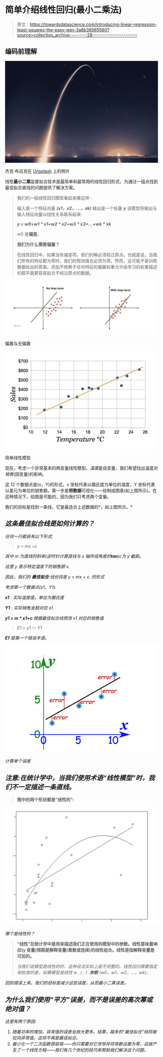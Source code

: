 # 简单介绍线性回归(最小二乘法)

> 原文：<https://towardsdatascience.com/introducing-linear-regression-least-squares-the-easy-way-3a8b38565560?source=collection_archive---------28----------------------->

## 编码前理解

![](img/548f96452d8985faa58f4ca1352b1bd9.png)

杰克·布吕克在 [Unsplash](https://unsplash.com/search/photos/logistic?utm_source=unsplash&utm_medium=referral&utm_content=creditCopyText) 上的照片

线性**最小二乘**监督拟合技术是最简单和最常用的线性回归形式，为通过一组点找到最佳拟合直线的问题提供了解决方案。

> 我们的一般线性回归模型看起来像这样-
> 
> 输入是一个特征向量 ***(x1，x2，⋯，xk)***
> 输出是一个标量 ***y***
> 该模型将输出与输入特征向量以线性关系联系起来:
> 
> ***y = w0+w1 * x1+w2 * x2+w3 * x3+…+wk * xk***
> 
> w0 是**偏差**。
> 
> **我们为什么需要偏置？**
> 
> 在线性回归中，如果没有偏差项，我们的解必须经过原点。也就是说，当我们所有的特征都为零时，我们的预测值也必须为零。然而，这可能不是训练数据给出的答案。添加不依赖于任何特征的偏置权重允许由学习的权重描述的超平面更容易拟合不经过原点的数据。

![](img/8f806c2dbd09b83141e3eae0759b4e7a.png)

偏置与无偏置

![](img/e9e6838c784ef4843ab3d285ae4c0da8.png)

简单线性模型

现在，考虑一个非常基本的两变量线性模型。*温度*是自变量，我们希望找出温度对*销售*(因变量)的影响。

这 12 个数据点是(x，Y)的形式。x 坐标代表以摄氏度为单位的温度，Y 坐标代表以美元为单位的销售额。第一步是**将数据**可视化——绘制成图表(如上图所示)。在这种情况下，绘图是可能的，因为我们只考虑两个变量。

我们的目标是找到一条线，它是最适合上述数据的*，如上图所示。*

## *这条最佳拟合线是如何计算的？*

*任何一行都具有以下形式:*

> *y = mx +c*

*其中 *m* 为直线的斜率(逆时针计算直线与 *x* 轴所成角度的**tan**)*c*为 *y* 截距。*

*这里 *y* 表示特定温度下的销售额 *x.**

*因此，我们的 ***最佳拟合*** 线也将是 *y = mx + c.* 的形式*

*考虑第一个数据点(x1，Y1):*

****x1*** : *实际*温度值，单位为摄氏度*

****Y1*** : *实际*销售金额对应 *x1**

****y1 = m * x1+c***:*根据最佳拟合线预测 *x1* 对应的*销售值*

> *E1 = y1 — Y1*

****E1*** 是第一个错误术语。*

*![](img/cc15dabb8e78c66ef98dc3309ccdd5db.png)*

*计算单个误差*

## *注意:在统计学中，当我们使用术语“线性模型”时，我们不一定描述一条直线。*

> **图中的两个形状都是“线性的”:**

*![](img/c3dc3b4f7ba1d7be00c21962c924a7d3.png)*

*哪个是线性的？*

> **“线性”在统计学中是用来描述我们正在使用的模型中的参数。线性意味着响应(y 变量)预期是解释变量(离散或连续)的线性组合。线性是指解释变量是可加的。**
> 
> *当我们说模型是线性的时，这种说法实际上是不完整的。线性回归需要指定和检查的是，如果模型是线性 w . r . t .**参数** *(w0，w1，w2，…，wk)。**

*回到错误上来。我们的目标是减少这些误差，从而最小二乘误差。*

## *为什么我们使用“平方”误差，而不是误差的高次幂或绝对值？*

*这里有两个原因:*

1.  *随着功率的增加，异常值的误差会放大更多。结果，越多的“最佳拟合”线将被拉向异常值，这将不再是最佳拟合。*
2.  *最小化一个二次函数很容易——你只需要对它求导并将导数设置为零，这就产生了一个线性方程——我们有几个世纪的技巧来帮助我们解决这个问题。*
